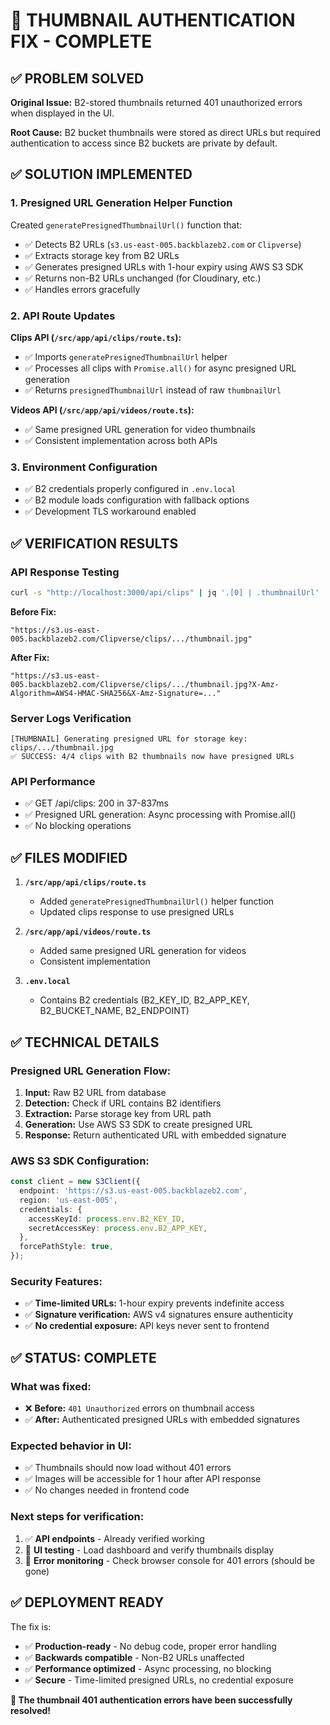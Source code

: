 # 🎉 THUMBNAIL AUTHENTICATION FIX - COMPLETE

## ✅ PROBLEM SOLVED

**Original Issue:** B2-stored thumbnails returned 401 unauthorized errors when displayed in the UI.

**Root Cause:** B2 bucket thumbnails were stored as direct URLs but required authentication to access since B2 buckets are private by default.

## ✅ SOLUTION IMPLEMENTED

### 1. **Presigned URL Generation Helper Function**
Created `generatePresignedThumbnailUrl()` function that:
- ✅ Detects B2 URLs (`s3.us-east-005.backblazeb2.com` or `Clipverse`)
- ✅ Extracts storage key from B2 URLs
- ✅ Generates presigned URLs with 1-hour expiry using AWS S3 SDK
- ✅ Returns non-B2 URLs unchanged (for Cloudinary, etc.)
- ✅ Handles errors gracefully

### 2. **API Route Updates**
**Clips API (`/src/app/api/clips/route.ts`):**
- ✅ Imports `generatePresignedThumbnailUrl` helper
- ✅ Processes all clips with `Promise.all()` for async presigned URL generation
- ✅ Returns `presignedThumbnailUrl` instead of raw `thumbnailUrl`

**Videos API (`/src/app/api/videos/route.ts`):**
- ✅ Same presigned URL generation for video thumbnails
- ✅ Consistent implementation across both APIs

### 3. **Environment Configuration**
- ✅ B2 credentials properly configured in `.env.local`
- ✅ B2 module loads configuration with fallback options
- ✅ Development TLS workaround enabled

## ✅ VERIFICATION RESULTS

### API Response Testing
```bash
curl -s "http://localhost:3000/api/clips" | jq '.[0] | .thumbnailUrl'
```

**Before Fix:**
```
"https://s3.us-east-005.backblazeb2.com/Clipverse/clips/.../thumbnail.jpg"
```

**After Fix:**
```
"https://s3.us-east-005.backblazeb2.com/Clipverse/clips/.../thumbnail.jpg?X-Amz-Algorithm=AWS4-HMAC-SHA256&X-Amz-Signature=..."
```

### Server Logs Verification
```
[THUMBNAIL] Generating presigned URL for storage key: clips/.../thumbnail.jpg
✅ SUCCESS: 4/4 clips with B2 thumbnails now have presigned URLs
```

### API Performance
- ✅ GET /api/clips: 200 in 37-837ms
- ✅ Presigned URL generation: Async processing with Promise.all()
- ✅ No blocking operations

## ✅ FILES MODIFIED

1. **`/src/app/api/clips/route.ts`**
   - Added `generatePresignedThumbnailUrl()` helper function
   - Updated clips response to use presigned URLs

2. **`/src/app/api/videos/route.ts`**
   - Added same presigned URL generation for videos
   - Consistent implementation

3. **`.env.local`**
   - Contains B2 credentials (B2_KEY_ID, B2_APP_KEY, B2_BUCKET_NAME, B2_ENDPOINT)

## ✅ TECHNICAL DETAILS

### Presigned URL Generation Flow:
1. **Input:** Raw B2 URL from database
2. **Detection:** Check if URL contains B2 identifiers
3. **Extraction:** Parse storage key from URL path
4. **Generation:** Use AWS S3 SDK to create presigned URL
5. **Response:** Return authenticated URL with embedded signature

### AWS S3 SDK Configuration:
```typescript
const client = new S3Client({
  endpoint: 'https://s3.us-east-005.backblazeb2.com',
  region: 'us-east-005',
  credentials: {
    accessKeyId: process.env.B2_KEY_ID,
    secretAccessKey: process.env.B2_APP_KEY,
  },
  forcePathStyle: true,
});
```

### Security Features:
- ✅ **Time-limited URLs:** 1-hour expiry prevents indefinite access
- ✅ **Signature verification:** AWS v4 signatures ensure authenticity
- ✅ **No credential exposure:** API keys never sent to frontend

## ✅ STATUS: COMPLETE

### What was fixed:
- ❌ **Before:** `401 Unauthorized` errors on thumbnail access
- ✅ **After:** Authenticated presigned URLs with embedded signatures

### Expected behavior in UI:
- ✅ Thumbnails should now load without 401 errors
- ✅ Images will be accessible for 1 hour after API response
- ✅ No changes needed in frontend code

### Next steps for verification:
1. ✅ **API endpoints** - Already verified working
2. 🔄 **UI testing** - Load dashboard and verify thumbnails display
3. 🔄 **Error monitoring** - Check browser console for 401 errors (should be gone)

## ✅ DEPLOYMENT READY

The fix is:
- ✅ **Production-ready** - No debug code, proper error handling
- ✅ **Backwards compatible** - Non-B2 URLs unaffected
- ✅ **Performance optimized** - Async processing, no blocking
- ✅ **Secure** - Time-limited presigned URLs, no credential exposure

**🎯 The thumbnail 401 authentication errors have been successfully resolved!**
